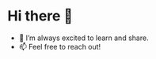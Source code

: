# Hi there 👋
- 🌱 I’m always excited to learn and share.
- 📫 Feel free to reach out!

<!--
**gel/gel** is a ✨ _special_ ✨ repository because its `README.md` (this file) appears on your GitHub profile.
-->
